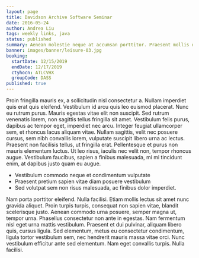 ```yaml
---
layout: page
title: Davidson Archive Software Seminar
date: 2016-05-24
author: Andrea Liu
tags: weekly links, java
status: published
summary: Aenean molestie neque at accumsan porttitor. Praesent mollis dui.
banner: images/banner/leisure-03.jpg
booking:
  startDate: 12/15/2019
  endDate: 12/17/2019
  ctyhocn: ATLCVHX
  groupCode: DASS
published: true
---
```

Proin fringilla mauris ex, a sollicitudin nisl consectetur a. Nullam imperdiet quis erat quis eleifend. Vestibulum id arcu quis leo euismod placerat. Nunc eu rutrum purus. Mauris egestas vitae elit non suscipit. Sed rutrum venenatis lorem, non sagittis tellus fringilla sit amet. Vestibulum felis purus, dapibus ac tempor eget, imperdiet nec arcu. Integer feugiat ullamcorper sem, et rhoncus lacus aliquam vitae. Nullam sagittis, velit nec posuere cursus, sem nibh convallis lorem, vulputate suscipit libero urna ac lectus. Praesent non facilisis tellus, ut fringilla erat. Pellentesque et purus non mauris elementum luctus. Ut leo risus, iaculis nec velit non, tempor rhoncus augue. Vestibulum faucibus, sapien a finibus malesuada, mi mi tincidunt enim, at dapibus justo quam eu augue.

* Vestibulum commodo neque et condimentum vulputate
* Praesent pretium sapien vitae diam posuere vestibulum
* Sed volutpat sem non risus malesuada, ac finibus dolor imperdiet.

Nam porta porttitor eleifend. Nulla facilisi. Etiam mollis lectus sit amet nunc gravida aliquet. Proin turpis turpis, consequat non sapien vitae, blandit scelerisque justo. Aenean commodo urna posuere, semper magna ut, tempor urna. Phasellus consectetur non ante in egestas. Nam fermentum nisl eget urna mattis vestibulum. Praesent et dui pulvinar, aliquam libero quis, cursus ligula. Sed elementum, metus eu consectetur condimentum, ligula tortor vestibulum sem, nec hendrerit mauris massa vitae orci. Nunc vestibulum efficitur ante sed elementum. Nam eget convallis turpis. Nulla facilisi.
